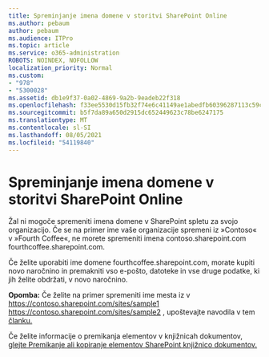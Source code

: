 ```yaml
---
title: Spreminjanje imena domene v storitvi SharePoint Online
ms.author: pebaum
author: pebaum
ms.audience: ITPro
ms.topic: article
ms.service: o365-administration
ROBOTS: NOINDEX, NOFOLLOW
localization_priority: Normal
ms.custom:
- "978"
- "5300028"
ms.assetid: db1e9f37-0a02-4869-9a2b-9eadeb22f318
ms.openlocfilehash: f33ee5530d15fb32f74e6c41149ae1abedfb60396287113c59c6b4dc3af24017
ms.sourcegitcommit: b5f7da89a650d2915dc652449623c78be6247175
ms.translationtype: MT
ms.contentlocale: sl-SI
ms.lasthandoff: 08/05/2021
ms.locfileid: "54119840"
---
```

# <a name="change-domain-name-in-sharepoint-online"></a>Spreminjanje imena domene v storitvi SharePoint Online

Žal ni mogoče spremeniti imena domene v SharePoint spletu za svojo organizacijo. Če se na primer ime vaše organizacije spremeni iz »Contoso« v »Fourth Coffee«, ne morete spremeniti imena contoso.sharepoint.com fourthcoffee.sharepoint.com.
  
Če želite uporabiti ime domene fourthcoffee.sharepoint.com, morate kupiti novo naročnino in premakniti vso e-pošto, datoteke in vse druge podatke, ki jih želite obdržati, v novo naročnino.
  
 **Opomba:** Če želite na primer spremeniti ime mesta iz v https://contoso.sharepoint.com/sites/sample1 https://contoso.sharepoint.com/sites/sample2 , upoštevajte navodila v tem [članku.](https://docs.microsoft.com/sharepoint/change-site-address) 
  
Če želite informacije o premikanja elementov v knjižnicah dokumentov, [glejte Premikanje ali kopiranje elementov SharePoint knjižnico dokumentov.](https://go.microsoft.com/fwlink/?linkid=2025831)
  